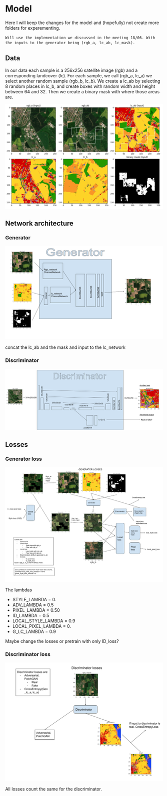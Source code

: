 # Model

Here I will keep the changes for the model and (hopefully) not create more folders for experementing.

    Will use the implementation we discussed in the meeting 18/06. With the inputs to the generator being (rgb_a, lc_ab, lc_mask).

## Data

In our data each sample is a 256x256 satellite image (rgb) and a corresponding landcover (lc). For each sample, we call (rgb_a, lc_a) we select another random sample (rgb_b, lc_b). We create a lc_ab by selecting 8 random places in lc_b, and create boxes with random width and height between 64 and 32. Then we create a binary mask with where those areas are.

![input example](images/input_example_0.png)

## Network architecture

### Generator

![generator](images/generator.png)

concat the lc_ab and the mask and input to the lc_network

### Discriminator

![discriminator](images/discriminator.png)

## Losses

### Generator loss

![generator loss](images/generator_losses.png)

The lambdas

- STYLE_LAMBDA = 0.
- ADV_LAMBDA = 0.5
- PIXEL_LAMBDA = 0.50
- ID_LAMBDA = 0.5
- LOCAL_STYLE_LAMBDA = 0.9
- LOCAL_PIXEL_LAMBDA = 0.
- G_LC_LAMBDA = 0.9

Maybe change the losses or pretrain with only ID_loss?

### Discriminator loss

![discriminator loss](images/discriminator_losses.png)

All losses count the same for the discriminator.
